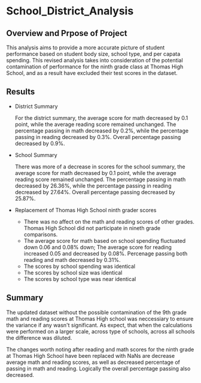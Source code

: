 # School_District_Analysis

## Overview and Prpose of Project
This analysis aims to provide a more accurate picture of student performance based on student body size, school type, and per capata spending. This revised analysis takes into consideration of the potential contamination of performance for the ninth grade class at Thomas High School, and as a result have excluded their test scores in the dataset. 

## Results
- District Summary

    For the district summary, the average score for math decreased by 0.1 point, while the average reading score remained unchanged. The percentage passing in math decreased by 0.2%, while the percentage passing in reading decreased by 0.3%. Overall percentage passing decreased by 0.9%. 

- School Summary
    
    There was more of a decrease in scores for the school summary, the average score for math decreased by 0.1 point, while the average reading score remained unchanged. The percentage passing in math decreased by 26.36%, while the percentage passing in reading decreased by 27.64%. Overall percentage passing decreased by 25.87%. 

- Replacement of Thomas High School ninth grader scores

    - There was no affect on the math and reading scores of other grades. Thomas High School did not participate in nineth grade comparisons. 
    - The average score for math based on school spending fluctuated down 0.06 and 0.08% down; The average score for reading increased 0.05 and decreased by 0.08%. Percenage passing both reading and math decreased by 0.31%.
    - The scores by school spending was identical
    - The scores by school size was identical
    - The scores by school type was near identical
 
 ## Summary
The updated dataset without the possible contamination of the 9th grade math and reading scores at Thomas High school was neccessiary to ensure the variance if any wasn't significant. As expect, that when the calculations were performed on a larger scale, across type of schools, across all schools the difference was diluted. 

The changes worth noting after reading and math scores for the ninth grade at Thomas High School have been replaced with NaNs are decrease average math and reading scores, as well as decreased percentage of passing in math and reading. Logically the overall percentage passing also decreased. 
